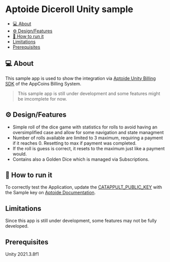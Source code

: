 # Aptoide Diceroll Unity sample

   - [💻 About](#-about)
   - [⚙️ Design/Features](#️-designfeatures)
   - [🚀 How to run it](#-how-to-run-it)
   - [Limitations](#limitations)
   - [Prerequisites](#prerequisites)

## 💻 About

This sample app is used to show the integration via [Aptoide Unity Billing SDK](https://docs.catappult.io/docs/unity-sdk) of the AppCoins Billing System.

> This sample app is still under development and some features might be imcomplete for now.

## ⚙️ Design/Features

- Simple roll of the dice game with statistics for rolls to avoid having an oversimplified case and allow for some navigation and state managment
- Number of rolls available are limited to 3 maximum, requiring a payment if it reaches 0. Resetting to max if payment was completed.
- If the roll is guess is correct, it resets to the maximum just like a payment would.
- Contains also a Golden Dice which is managed via Subscriptions.

## 🚀 How to run it

To correctly test the Application, update the [CATAPPULT_PUBLIC_KEY](https://github.com/Catappult/appcoins-diceroll-unity/blob/main/Assets/Scripts/Logic.cs#L61) with the Sample key on [Aptoide Documentation]([https://docs.catappult.io/docs/native-android-billing-sdk#faq](https://docs.catappult.io/docs/billing-integration#public-key)).

## Limitations

Since this app is still under development, some features may not be fully developed.

## Prerequisites

Unity 2021.3.8f1
